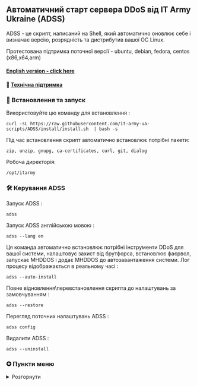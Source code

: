 ## Автоматичний старт сервера DDoS від IT Army Ukraine (ADSS)

ADSS - це скрипт, написаний на Shell, який автоматично оновлює себе і визначає версію, розрядність та дистрибутив вашої ОС Linux.

Протестована підтримка поточної версії - ubuntu, debian, fedora, centos (х86,х64,arm)

#### [English version - click here](/README-EN.md)
#### 💁 [Технічна підтримка](https://t.me/+H6PnjkydZX0xNDky)

### 💽 Встановлення та запуск

Використовуйте цю команду для встановлення :

```
curl -sL https://raw.githubusercontent.com/it-army-ua-scripts/ADSS/install/install.sh  | bash -s
```

Під час встановлення скрипт автоматично встановлює потрібні пакети:

`zip, unzip, gnupg, ca-certificates, curl, git, dialog`

Робоча директорія: 

`/opt/itarmy`

### 🛠 Керування ADSS

Запуск ADSS : 

```
adss
```

Запуск ADSS англійською мовою : 

```
adss --lang en
```

Ця команда автоматично встановлює потрібні інструменти DDoS для вашої системи, налаштовує захист від брутфорса, встановлює фаєрвол, запускає MHDDOS і додає MHDDOS до автозавантаження системи. Лог процесу відображається в реальному часі :

```
adss --auto-install
```

Повне відновлення\перевстановлення скрипта до налаштувань за замовчуванням :

```
adss --restore
```

Перегляд поточних налаштувань ADSS :

```
adss config
```

Видалити ADSS :

```
adss --uninstall
```

### ✪ Пункти меню
<details>
<summary>Розгорнути</summary>

- **Встановити Docker - (пункт за бажанням, не є обов’язковим)**

- **Розширення портів - (пункт за бажанням, не є обов’язковим) :**

Для підвищення ефективності DDOS атаки, а саме на ОС Linux потрібно дозволити відкривати безліч вихідних мережевих підключень, необхідно збільшити локальний діапазон портів TCP. Це відбувається шляхом додавання до файлу `/etc/sysctl.conf` строки `net.ipv4.ip_local_port_range=16384 65535`.

- **Налаштування безпеки - (пункт за бажанням, не є обов’язковим)**
- **Встановлення захисту :**

Автоматично встановлюється у НЕ активному стані UFW Firewall та захист від брутфорса Fail2ban

- **Налаштування захисту**

- **Налаштування фаєрвола :**

Забороняється весь вхідний трафік, окрім по 22/tcp порту для підключення до машини по SSH, дозволяється весь вихідний трафік.

- **Налаштування захисту від брутфорса :**

Дозволяє 3 спроби підключення по SSH, у випадку невдалих спроб (не вірний логін чи пароль) блокує атакуючий ip на 10 хвилин.

- **DDOS**

- **Встановлення ддос інструментів :**

Автоматичне встановлення db1000n, distress, mhddos відповідної архітектури та розрядності для відповідної машини. Для кожної утиліти окрім завантаження, створюється системна служба. Це дозволяє стежити за її станом і у випадку збою чи перезавантаження машини автоматично запустити її знову. 

- **Управління ддос інструментами**

- **Статус атаки :**

Перегляд логу запущеної утиліти в реальному часі з автоматичним оновленням виводу.

- **Налаштування автозапуску :**

Автоматичний запуск ddos утиліти при включенні\перезавантаженні машини.

- **Зупинити атаку :**

Пункт відображається тільки у разі активної ддос утиліти.

- **MHDDOS**

- **Запуск/Зупинка MHDDOS :**

Змінюється у залежності від поточного стану. Почати ддос атаку.

- **Налаштування MHDDOS :**

Зрозуміле покрокове тонке налаштування утиліти для збільшення\зменшення навантаження на систему, ефективності атаки шляхом додавання відповідних параметрів запуску для утиліти. (пункт за бажанням, не є обов’язковим)

- **Статус MHDDOS :**

Відображає поточний статус служби ддос утиліти (активна\мертва) з поточними параметрами запуску тонкого налаштування.

- **Пункти «DISTRESS» та «DB1000N» аналогічні до «MHDDOS»**

</details>